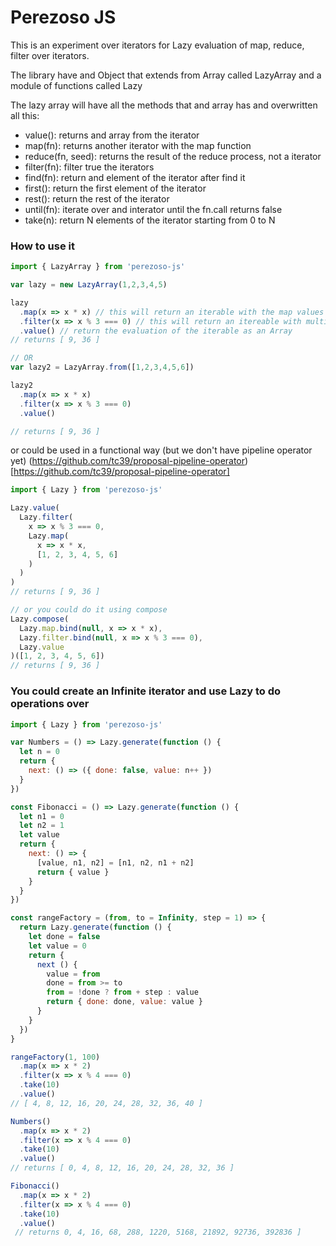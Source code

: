 Perezoso JS
==========================================

This is an experiment over iterators for Lazy evaluation of map, reduce, filter over iterators.

The library have and Object that extends from Array called LazyArray and a module of functions called Lazy

The lazy array will have all the methods that and array has and overwritten all this:

- value(): returns and array from the iterator
- map(fn): returns another iterator with the map function
- reduce(fn, seed): returns the result of the reduce process, not a iterator
- filter(fn): filter true the iterators
- find(fn): return and element of the iterator after find it
- first(): return the first element of the iterator
- rest(): return the rest of the iterator
- until(fn): iterate over and interator until the fn.call returns false
- take(n): return N elements of the iterator starting from 0 to N

### How to use it

```js
import { LazyArray } from 'perezoso-js'

var lazy = new LazyArray(1,2,3,4,5)

lazy
  .map(x => x * x) // this will return an iterable with the map values
  .filter(x => x % 3 === 0) // this will return an itereable with multiples of 3
  .value() // return the evaluation of the iterable as an Array
// returns [ 9, 36 ]

// OR
var lazy2 = LazyArray.from([1,2,3,4,5,6])

lazy2
  .map(x => x * x)
  .filter(x => x % 3 === 0)
  .value()

// returns [ 9, 36 ]
```

or could be used in a functional way (but we don't have pipeline operator yet) 
(https://github.com/tc39/proposal-pipeline-operator)[https://github.com/tc39/proposal-pipeline-operator]

```js
import { Lazy } from 'perezoso-js'

Lazy.value(
  Lazy.filter(
    x => x % 3 === 0, 
    Lazy.map(
      x => x * x,
      [1, 2, 3, 4, 5, 6]
    )
  )
)
// returns [ 9, 36 ]

// or you could do it using compose
Lazy.compose(
  Lazy.map.bind(null, x => x * x),
  Lazy.filter.bind(null, x => x % 3 === 0),
  Lazy.value
)([1, 2, 3, 4, 5, 6])
// returns [ 9, 36 ]
```

### You could create an Infinite iterator and use Lazy to do operations over

```js
import { Lazy } from 'perezoso-js'

var Numbers = () => Lazy.generate(function () {
  let n = 0
  return {
    next: () => ({ done: false, value: n++ })
  }
})

const Fibonacci = () => Lazy.generate(function () {
  let n1 = 0
  let n2 = 1
  let value
  return {
    next: () => {
      [value, n1, n2] = [n1, n2, n1 + n2]
      return { value }
    }
  }
})

const rangeFactory = (from, to = Infinity, step = 1) => {
  return Lazy.generate(function () {
    let done = false
    let value = 0
    return {
      next () {
        value = from
        done = from >= to
        from = !done ? from + step : value
        return { done: done, value: value }
      }
    }
  })
}

rangeFactory(1, 100)
  .map(x => x * 2)
  .filter(x => x % 4 === 0)
  .take(10)
  .value()
// [ 4, 8, 12, 16, 20, 24, 28, 32, 36, 40 ]

Numbers()
  .map(x => x * 2)
  .filter(x => x % 4 === 0)
  .take(10)
  .value()
// returns [ 0, 4, 8, 12, 16, 20, 24, 28, 32, 36 ]

Fibonacci()
  .map(x => x * 2)
  .filter(x => x % 4 === 0)
  .take(10)
  .value()
 // returns 0, 4, 16, 68, 288, 1220, 5168, 21892, 92736, 392836 ]

```